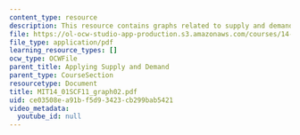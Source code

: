 ```yaml
---
content_type: resource
description: This resource contains graphs related to supply and demand.
file: https://ol-ocw-studio-app-production.s3.amazonaws.com/courses/14-01sc-principles-of-microeconomics-fall-2011/ce03508ea91bf5d93423cb299bab5421_MIT14_01SCF11_graph02.pdf
file_type: application/pdf
learning_resource_types: []
ocw_type: OCWFile
parent_title: Applying Supply and Demand
parent_type: CourseSection
resourcetype: Document
title: MIT14_01SCF11_graph02.pdf
uid: ce03508e-a91b-f5d9-3423-cb299bab5421
video_metadata:
  youtube_id: null
---
```

